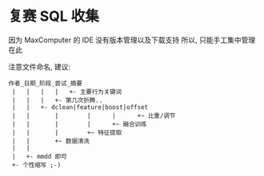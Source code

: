 # 复赛 SQL 收集

因为 MaxComputer 的 IDE 没有版本管理以及下载支持
所以, 只能手工集中管理在此


注意文件命名, 建议:


    作者_日期_阶段_尝试_摘要
     |   |   |   |   +- 主要行为关键词
     |   |   |   +- 第几次折腾..
     |   |   +- dclean|feature|boost|offset
     |   |       |        |      |      +~ 比重/调节
     |   |       |        |      +~ 融合训练
     |   |       |        +~ 特征提取
     |   |       +~ 数据清洗
     |   |       
     |   +- mmdd 即可
     +- 个性缩写 ;-)



